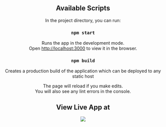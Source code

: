 <div align="center">


## Available Scripts

In the project directory, you can run:

### `npm start`

Runs the app in the development mode.<br>
Open [http://localhost:3000](http://localhost:3000) to view it in the browser.

### `npm build`

Creates a production build of the application which can be deployed to any static host

The page will reload if you make edits.<br>
You will also see any lint errors in the console.

## View Live App at

<a href="https://tn-covidvisualizer.netlify.app/"><img src="https://img.shields.io/badge/NETLIFY-Live%20App-%2300C7B7?logo=netlify"></a>

